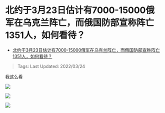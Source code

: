 # 北约于3月23日估计有7000-15000俄军在乌克兰阵亡，而俄国防部宣称阵亡1351人，如何看待？

- [北约于3月23日估计有7000-15000俄军在乌克兰阵亡，而俄国防部宣称阵亡1351人，如何看待？](https://www.zhihu.com/question/523776053/answer/2405564216)

>Tags: 
>Last Updated: 2022/03/24

我这么看

![](https://pic2.zhimg.com/80/v2-4d88a22ca2dbd965fbaf41dbacad6fb2_1440w.jpg?source=c8b7c179)

![](https://pic1.zhimg.com/80/v2-5ea20f2df9bdae8d054479e505955baf_1440w.jpg?source=c8b7c179)

![](https://pic2.zhimg.com/80/v2-12d64c99e06a3e8c1dd1056eba32aabe_1440w.jpg?source=c8b7c179)